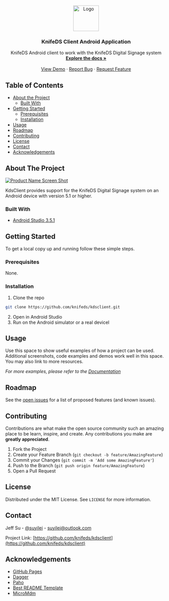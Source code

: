 <!-- PROJECT LOGO -->
<br />

<p align="center">
  <a href="https://github.com/github_username/repo">
    <img src="images/logo.png" alt="Logo" width="80" height="80">
  </a>
  <h3 align="center">KnifeDS Client Android Application</h3>
  <p align="center">
    KnifeDS Android client to work with the KnifeDS Digital Signage system
    <br />
    <a href="https://github.com/knifeds/kdsclient"><strong>Explore the docs »</strong></a>
    <br />
    <br />
    <a href="https://github.com/knifeds/kdsclient">View Demo</a>
    ·
    <a href="https://github.com/knifeds/kdsclient/issues">Report Bug</a>
    ·
    <a href="https://github.com/knifeds/kdsclient/issues">Request Feature</a>
  </p>

</p>



<!-- TABLE OF CONTENTS -->
## Table of Contents

* [About the Project](#about-the-project)
  * [Built With](#built-with)
* [Getting Started](#getting-started)
  * [Prerequisites](#prerequisites)
  * [Installation](#installation)
* [Usage](#usage)
* [Roadmap](#roadmap)
* [Contributing](#contributing)
* [License](#license)
* [Contact](#contact)
* [Acknowledgements](#acknowledgements)



<!-- ABOUT THE PROJECT -->
## About The Project

[![Product Name Screen Shot][product-screenshot]](https://example.com)

KdsClient provides support for the KnifeDS Digital Signage system on an Android device with version 5.1 or higher. 


### Built With

* [Android Studio 3.5.1](https://developer.android.com/studio)



<!-- GETTING STARTED -->

## Getting Started

To get a local copy up and running follow these simple steps.

### Prerequisites

None.

### Installation

1. Clone the repo
```sh
git clone https://github.com/knifeds/kdsclient.git
```
2. Open in Android Studio
3. Run on the Android simulator or a real devicel



<!-- USAGE EXAMPLES -->
## Usage

Use this space to show useful examples of how a project can be used. Additional screenshots, code examples and demos work well in this space. You may also link to more resources.

_For more examples, please refer to the [Documentation](https://knifeds.github.io)_



<!-- ROADMAP -->

## Roadmap

See the [open issues](https://github.com/knifeds/kdsclient/issues) for a list of proposed features (and known issues).



<!-- CONTRIBUTING -->
## Contributing

Contributions are what make the open source community such an amazing place to be learn, inspire, and create. Any contributions you make are **greatly appreciated**.

1. Fork the Project
2. Create your Feature Branch (`git checkout -b feature/AmazingFeature`)
3. Commit your Changes (`git commit -m 'Add some AmazingFeature'`)
4. Push to the Branch (`git push origin feature/AmazingFeature`)
5. Open a Pull Request



<!-- LICENSE -->
## License

Distributed under the MIT License. See `LICENSE` for more information.



<!-- CONTACT -->
## Contact

Jeff Su - [@suyilei](https://twitter.com/suyilei) - suyilei@outlook.com

Project Link: [https://github.com/knifeds/kdsclient](https://github.com/knifeds/kdsclient)



<!-- ACKNOWLEDGEMENTS -->
## Acknowledgements

* [GitHub Pages](https://pages.github.com)
* [Dagger](https://dagger.dev/android.html)
* [Paho](https://www.eclipse.org/paho/)
* [Best README Template](https://github.com/othneildrew/Best-README-Template)
* [MicroMdm](https://github.com/micromdm/scep)





<!-- MARKDOWN LINKS & IMAGES -->
<!-- https://www.markdownguide.org/basic-syntax/#reference-style-links -->
[contributors-shield]: https://img.shields.io/github/contributors/othneildrew/Best-README-Template.svg?style=flat-square
[contributors-url]: https://github.com/othneildrew/Best-README-Template/graphs/contributors
[forks-shield]: https://img.shields.io/github/forks/othneildrew/Best-README-Template.svg?style=flat-square
[forks-url]: https://github.com/othneildrew/Best-README-Template/network/members
[stars-shield]: https://img.shields.io/github/stars/othneildrew/Best-README-Template.svg?style=flat-square
[stars-url]: https://github.com/othneildrew/Best-README-Template/stargazers
[issues-shield]: https://img.shields.io/github/issues/othneildrew/Best-README-Template.svg?style=flat-square
[issues-url]: https://github.com/othneildrew/Best-README-Template/issues
[license-shield]: https://img.shields.io/github/license/othneildrew/Best-README-Template.svg?style=flat-square
[license-url]: https://github.com/othneildrew/Best-README-Template/blob/master/LICENSE.txt
[linkedin-shield]: https://img.shields.io/badge/-LinkedIn-black.svg?style=flat-square&logo=linkedin&colorB=555
[linkedin-url]: https://linkedin.com/in/othneildrew
[product-screenshot]: images/screenshot.png